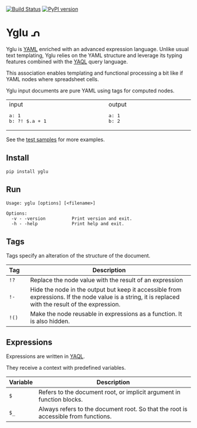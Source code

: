 [![Build Status](https://travis-ci.org/lbovet/yglu.svg?branch=master)](https://travis-ci.org/lbovet/yglu)
[![PyPI version](https://badge.fury.io/py/yglu.svg)](https://badge.fury.io/py/yglu)
# Yglu ᕄ

Yglu is [YAML](https://yaml.org/) enriched with an advanced expression language. Unlike usual text templating, Yglu relies on the YAML structure and leverage its typing features combined with the [YAQL](https://yaql.readthedocs.io/en/latest/) query language. 

This association enables templating and functional processing a bit like if YAML nodes where spreadsheet cells.

Yglu input documents are pure YAML using tags for computed nodes.

<table><tr>
<td width="440">
input
<pre lang="yaml">
a: 1
b: ?! $.a + 1  </pre>
</td>
<td width="440">
output
<pre lang="yaml">
a: 1
b: 2  </pre>
</td>
</tr></table>

See the [test samples](https://github.com/lbovet/yglu/tree/master/tests/samples) for more examples.

## Install

```
pip install yglu
```

## Run

```
Usage: yglu [options] [<filename>]

Options:
  -v - -version          Print version and exit.
  -h - -help             Print help and exit.
```

## Tags

Tags specify an alteration of the structure of the document.

| **Tag**&nbsp;&nbsp;&nbsp;| **Description** |
|-----------|-----------------|
| `!?`     | Replace the node value with the result of an expression |
| `!-`      | Hide the node in the output but keep it accessible from expressions. If the node value is a string, it is replaced with the result of the expression. |
| `!()`  | Make the node reusable in expressions as a function. It is also hidden. |

## Expressions

Expressions are written in [YAQL](https://yaql.readthedocs.io/en/latest/).

They receive a context with predefined variables.

| **Variable**| **Description** |
|-----------|-----------------|
| `$`     | Refers to the document root, or implicit argument in function blocks. |
| `$_`      | Always refers to the document root. So that the root is accessible from functions. |

